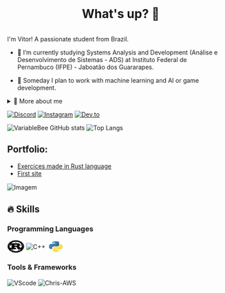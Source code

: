 <!--título-->
<div id="user-content-toc">
  <ul align="center">
    <summary><h1 style="display: inline-block">What's up? 🦐</h1></summary>
</div>

<!-- Presentation -->
<p>
  I'm Vitor! A passionate student from Brazil.

  - 🎈 I’m currently studying Systems Analysis and Development (Análise e Desenvolvimento de Sistemas - ADS) at Instituto Federal de Pernambuco (IFPE) - Jaboatão dos Guararapes.

  - 🔔 Someday I plan to work with machine learning and AI or game development.
</p>

<!-- Dropdown -->
<details>
  <summary>💎 More about me</summary>

  - 💬 I am 15 years old, currently living in Brazil. I have B1-B2 level in English and have started studying in february 2024 with Python with the [Curso em Video](https://www.youtube.com/c/CursoemV%C3%ADdeo) channel, I then tried JavaScript and found it boring, so I switched to Rust based on a recommendation. I enjoyed programming in a low-level language, which is why I also started studying C++.

  - ⚡ I enjoy games, math, physics, some animes/mangas, and solving the Rubik's cube and its variations. My favorite game is Hollow Knight and my favorite anime/manga is JoJo.
</details>

<!-- Links -->
[![Discord](https://img.shields.io/badge/Discord-7289DA?style=for-the-badge&logo=discord&logoColor=white)](https://discordapp.com/users/1255504709226336266)
[![Instagram](https://img.shields.io/badge/Instagram-E4405F?style=for-the-badge&logo=instagram&logoColor=white)](https://www.instagram.com/tuskoverheavenact5?igsh=MWp6dmo2ZmZxbTBqNw==)
[![Dev.to](https://img.shields.io/badge/dev.to-0A0A0A?style=for-the-badge&logo=devdotto&logoColor=white)](https://dev.to/thechinaoverheaven)

<!-- GithubStats -->
![VariableBee GitHub stats](https://github-readme-stats.vercel.app/api?username=thechinaoverheaven&show_icons=true&theme=radical)
![Top Langs](https://github-readme-stats.vercel.app/api/top-langs/?username=thechinaoverheaven&langs_count=8&theme=radical&layout=compact)

<!-- Portfolio -->
## Portfolio:
- [Exercices made in Rust language](https://github.com/TheChinaOverHeaven/Rust-exercices)
- [First site](https://github.com/TheChinaOverHeaven/Funny-site)

<!-- GIF -->
<p align="left">
  <img align="center" src="https://steamuserimages-a.akamaihd.net/ugc/2276069341808066917/35A0463D17CF420992A3F9BBF6B99284608F171C/?imw=5000&imh=5000&ima=fit&impolicy=Letterbox&imcolor=%23000000&letterbox=false" alt="Imagem">
</p>

## 🔥 Skills
<!-- Skills: Programming Languages -->
  <div style="flex-basis: 48%;">
    <h3>Programming Languages</h3>
    <img align="center" alt="Rust" height="30" width="40" src="https://raw.githubusercontent.com/devicons/devicon/master/icons/rust/rust-original.svg">
    <img align="center" alt="C++" height="30" width="40" src="https://cdn.jsdelivr.net/gh/devicons/devicon@latest/icons/cplusplus/cplusplus-original.svg">
    <img align="center" alt="Python" height="30" width="40" src="https://raw.githubusercontent.com/devicons/devicon/master/icons/python/python-original.svg">
  </div>
  
  <!-- Skills: Tools & Frameworks -->
  <div style="flex-basis: 48%;">
    <h3>Tools & Frameworks</h3>
    <img align="center" alt="VScode" height="30" width="40" src="https://cdn.jsdelivr.net/gh/devicons/devicon/icons/vscode/vscode-original.svg">
    <img align="center" alt="Chris-AWS" height="30" width="40" src="https://cdn.jsdelivr.net/gh/devicons/devicon/icons/git/git-original.svg">
  </div>
  
  <!-- Skills: Libraries -->
  <!-- <div style="flex-basis: 48%;">
    <h3>Libraries</h3>
    <img align="center" alt="Numpy" height="30" width="40" src="https://cdn.jsdelivr.net/gh/devicons/devicon/icons/numpy/numpy-original.svg">
    <img align="center" alt="Pandas" src="https://raw.githubusercontent.com/devicons/devicon/2ae2a900d2f041da66e950e4d48052658d850630/icons/pandas/pandas-original.svg" alt="pandas" width="40" height="40"/>
    <img align="center" alt="Seaborn" src="https://seaborn.pydata.org/_images/logo-mark-lightbg.svg" alt="seaborn" width="40" height="40"/>
    <img align="center" alt="Scikit-learn" src="https://upload.wikimedia.org/wikipedia/commons/0/05/Scikit_learn_logo_small.svg" alt="scikit_learn" width="40" height="40"/>
  </div> -->
